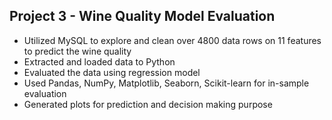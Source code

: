 ## Project 3 - Wine Quality Model Evaluation  
- Utilized MySQL to explore and clean over 4800 data rows on 11 features to predict the wine quality
- Extracted and loaded data to Python
- Evaluated the data using regression model
- Used Pandas, NumPy, Matplotlib, Seaborn, Scikit-learn for in-sample evaluation 
- Generated plots for prediction and decision making purpose

